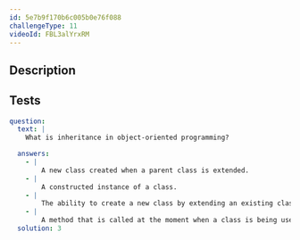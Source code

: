 ```yaml
---
id: 5e7b9f170b6c005b0e76f088
challengeType: 11
videoId: FBL3alYrxRM
---
```


## Description
<section id='description'>

</section>

## Tests
<section id='tests'>

```yml
question:
  text: |
    What is inheritance in object-oriented programming?

  answers:
    - |
        A new class created when a parent class is extended.
    - |
        A constructed instance of a class.
    - |
        The ability to create a new class by extending an existing class.
    - |
        A method that is called at the moment when a class is being used to construct an object.
  solution: 3
```

</section>

